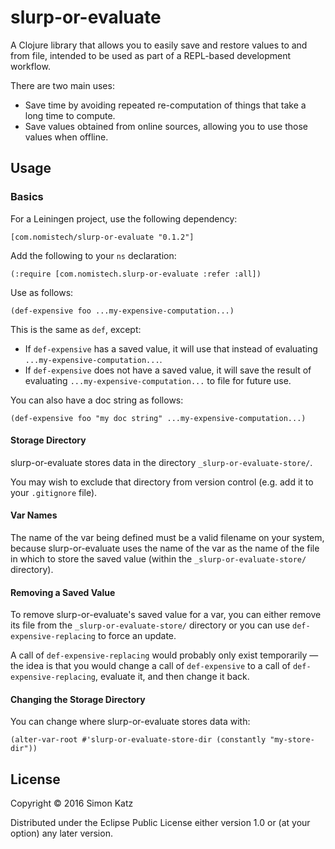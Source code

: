 # slurp-or-evaluate

A Clojure library that allows you to easily save and restore values
to and from file, intended to be used as part of a REPL-based
development workflow.

There are two main uses:
- Save time by avoiding repeated re-computation of things that take a long
time to compute.
- Save values obtained from online sources, allowing you to use those values
when offline.

## Usage

### Basics

For a Leiningen project, use the following dependency:

```
[com.nomistech/slurp-or-evaluate "0.1.2"]
```

Add the following to your `ns` declaration:

```
(:require [com.nomistech.slurp-or-evaluate :refer :all])
```

Use as follows:

```
(def-expensive foo ...my-expensive-computation...)
```

This is the same as `def`, except:
- If `def-expensive` has a saved value, it will use that instead of evaluating
`...my-expensive-computation...`.
- If `def-expensive` does not have a saved value, it will save the result of
evaluating `...my-expensive-computation...` to file for future use.

You can also have a doc string as follows:

```
(def-expensive foo "my doc string" ...my-expensive-computation...)
```

#### Storage Directory

slurp-or-evaluate stores data in the directory `_slurp-or-evaluate-store/`.

You may wish to exclude that directory from version control
(e.g. add it to your `.gitignore` file).

#### Var Names

The name of the var being defined must be a valid filename on
your system, because
slurp-or-evaluate uses the name of the var as the name
of the file in which to store the saved value (within the
`_slurp-or-evaluate-store/` directory).

#### Removing a Saved Value

To remove slurp-or-evaluate's saved value for a var, you can either remove
its file from the `_slurp-or-evaluate-store/` directory or you can use
`def-expensive-replacing` to force an update.

A call of `def-expensive-replacing` would probably only exist temporarily
— the idea is that you would change a call of `def-expensive` to a call
of `def-expensive-replacing`, evaluate it, and then change it back.

#### Changing the Storage Directory

You can change where slurp-or-evaluate stores data with:
```
(alter-var-root #'slurp-or-evaluate-store-dir (constantly "my-store-dir"))
```

## License

Copyright © 2016 Simon Katz

Distributed under the Eclipse Public License either version 1.0 or (at
your option) any later version.

